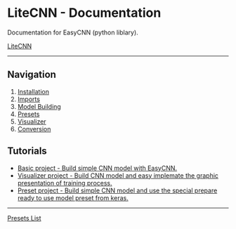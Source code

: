 
# LiteCNN - Documentation

Documentation for EasyCNN (python liblary).

[LiteCNN](https://github.com/Gabrli/easyCNN)

---
## Navigation
1. <a href="./docs/installation/installation.md">Installation</a>
2. <a href="./docs/imports/imports.md">Imports</a>
3. <a href="./docs/model/build-methods.md">Model Building</a>
4. <a href="./docs/presets/presets-list.md">Presets</a>
5. <a href="./docs/visualizer/visualizer.md">Visualizer</a>
6. <a href="./docs/conversion/conversion.md">Conversion</a>


## Tutorials

- <a href="./tutorials/basic-project.md">Basic project - Build simple CNN model with EasyCNN.</a>
- <a href="./tutorials/visualizer-project.md">Visualizer project - Build CNN model and easy implemate the graphic presentation of training process.</a>
- <a href="./tutorials/presets-project.md">Preset project - Build simple CNN model and use the special prepare ready to use model preset from keras.</a>

---
<a href="./docs/presets/presets-list.md">Presets List</a>

